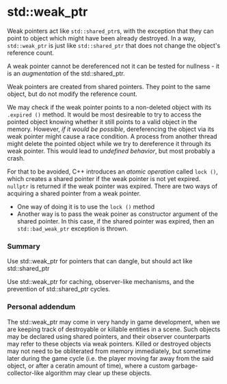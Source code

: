 # std::weak_ptr

Weak pointers act like `std::shared_ptr`s, with the exception that they can point to object which might have been already destroyed. In a way, `std::weak_ptr` is just like `std::shared_ptr` that does not change the object's reference count.

A weak pointer cannot be dereferenced not it can be tested for nullness - it is an *augmentation* of the std::shared_ptr.

Weak pointers are created from shared pointers. They point to the same object, but do not modify the reference count.

We may check if the weak pointer points to a non-deleted object with its `.expired ()` method. It would be most desireable to try to access the pointed object knowing whether it still points to a valid object in the memory. However, *if it would be possible*, dereferencing the object via its weak pointer might cause a race condition. A process from another thread might delete the pointed object while we try to dereference it through its weak pointer. This would lead to *undefined behavior*, but most probably a crash.

For that to be avoided, C++ introduces an *atomic operation* called `lock ()`, which creates a shared pointer if the weak pointer is not yet expired. `nullptr` is returned if the weak pointer was expired. There are two ways of acquiring a shared pointer from a weak pointer. 

- One way of doing it is to use the `lock ()` method
- Another way is to pass the weak poiner as constructor argument of the shared pointer. In this case, if the shared pointer was expired, then an `std::bad_weak_ptr` exception is thrown.

### Summary

Use std::weak_ptr for pointers that can dangle, but should act like std::shared_ptr

Use std::weak_ptr for caching, observer-like mechanisms, and the prevention of std::shared_ptr cycles.

### Personal addendum

The std::weak_ptr may come in very handy in game development, when we are keeping track of destroyable or killable entities in a scene. Such objects may be declared using shared pointers, and their observer counterparts may refer to these objects via weak pointers. Killed or destroyed objects may not need to be obliterated from memory immediately, but sometime later during the game cycle (i.e. the player moving far away from the said object, or after a ceratin amount of time), where a custom garbage-collector-like algorithm may clear up these objects.
